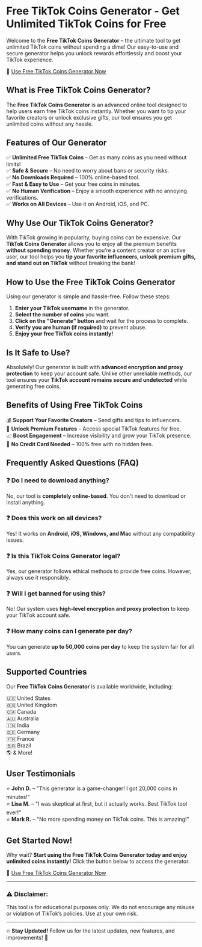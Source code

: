 # Free TikTok Coins Generator - Get Unlimited TikTok Coins for Free

Welcome to the **Free TikTok Coins Generator** – the ultimate tool to get unlimited TikTok coins without spending a dime! Our easy-to-use and secure generator helps you unlock rewards effortlessly and boost your TikTok experience. 

🔗 [Use Free TikTok Coins Generator Now](https://freetiktokcoins.com/)  

## What is Free TikTok Coins Generator?
The **Free TikTok Coins Generator** is an advanced online tool designed to help users earn free TikTok coins instantly. Whether you want to tip your favorite creators or unlock exclusive gifts, our tool ensures you get unlimited coins without any hassle.

## Features of Our Generator

✅ **Unlimited Free TikTok Coins** – Get as many coins as you need without limits!  
✅ **Safe & Secure** – No need to worry about bans or security risks.  
✅ **No Downloads Required** – 100% online-based tool.  
✅ **Fast & Easy to Use** – Get your free coins in minutes.  
✅ **No Human Verification** – Enjoy a smooth experience with no annoying verifications.  
✅ **Works on All Devices** – Use it on Android, iOS, and PC.  

## Why Use Our TikTok Coins Generator?

With TikTok growing in popularity, buying coins can be expensive. Our **TikTok Coins Generator** allows you to enjoy all the premium benefits **without spending money**. Whether you’re a content creator or an active user, our tool helps you **tip your favorite influencers, unlock premium gifts, and stand out on TikTok** without breaking the bank!

## How to Use the Free TikTok Coins Generator

Using our generator is simple and hassle-free. Follow these steps:

1. **Enter your TikTok username** in the generator.
2. **Select the number of coins** you want.
3. **Click on the "Generate" button** and wait for the process to complete.
4. **Verify you are human (if required)** to prevent abuse.
5. **Enjoy your free TikTok coins instantly!**

## Is It Safe to Use?

Absolutely! Our generator is built with **advanced encryption and proxy protection** to keep your account safe. Unlike other unreliable methods, our tool ensures your **TikTok account remains secure and undetected** while generating free coins.

##  Benefits of Using Free TikTok Coins

💰 **Support Your Favorite Creators** – Send gifts and tips to influencers.  
🎁 **Unlock Premium Features** – Access special TikTok features for free.  
📈 **Boost Engagement** – Increase visibility and grow your TikTok presence.  
🚫 **No Credit Card Needed** – 100% free with no hidden fees.  

## Frequently Asked Questions (FAQ)

### ❓ Do I need to download anything?
No, our tool is **completely online-based**. You don't need to download or install anything.

### ❓ Does this work on all devices?
Yes! It works on **Android, iOS, Windows, and Mac** without any compatibility issues.

### ❓ Is this TikTok Coins Generator legal?
Yes, our generator follows ethical methods to provide free coins. However, always use it responsibly.

### ❓ Will I get banned for using this?
No! Our system uses **high-level encryption and proxy protection** to keep your TikTok account safe.

### ❓ How many coins can I generate per day?
You can generate **up to 50,000 coins per day** to keep the system fair for all users.

## Supported Countries
Our **Free TikTok Coins Generator** is available worldwide, including:

🇺🇸 United States  
🇬🇧 United Kingdom  
🇨🇦 Canada  
🇦🇺 Australia  
🇮🇳 India  
🇩🇪 Germany  
🇫🇷 France  
🇧🇷 Brazil  
🌎 & More!  

## User Testimonials

⭐ **John D.** – "This generator is a game-changer! I got 20,000 coins in minutes!"  
⭐ **Lisa M.** – "I was skeptical at first, but it actually works. Best TikTok tool ever!"  
⭐ **Mark R.** – "No more spending money on TikTok coins. This is amazing!"  

## Get Started Now!

Why wait? **Start using the Free TikTok Coins Generator today and enjoy unlimited coins instantly!** Click the button below to access the generator. 

🔗 [Use Free TikTok Coins Generator Now](https://freetiktokcoins.com/)  

---

### ⚠ Disclaimer:
This tool is for educational purposes only. We do not encourage any misuse or violation of TikTok’s policies. Use at your own risk.

---

🔥 **Stay Updated!** Follow us for the latest updates, new features, and improvements! 🚀
